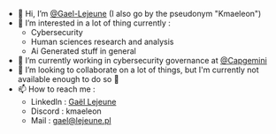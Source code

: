 - 👋 Hi, I’m [@Gael-Lejeune](https://github.com/Gael-Lejeune) (I also go by the pseudonym "Kmaeleon")
- 👀 I’m interested in a lot of thing currently :
  - Cybersecurity
  - Human sciences research and analysis
  - Ai Generated stuff in general
- 🌱 I’m currently working in cybersecurity governance at [@Capgemini](https://github.com/Capgemini)
- 💞️ I’m looking to collaborate on a lot of things, but I'm currently not available enough to do so :smiling_face_with_tear:
- 📫 How to reach me :
  - LinkedIn : [Gaël Lejeune](https://www.linkedin.com/in/gael-lejeune/)
  - Discord : kmaeleon
  - Mail : gael@lejeune.pl

<!---
Gael-Lejeune/Gael-Lejeune is a ✨ special ✨ repository because its `README.md` (this file) appears on your GitHub profile.
You can click the Preview link to take a look at your changes.
--->
